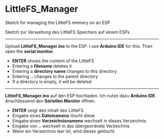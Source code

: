 # LittleFS_Manager

Sketch for managing the LittleFS memory on an ESP

Sketch zur Verwaltung des LittleFS Speichers auf einem ESPs

-----------------------------------

Upload **LittleFS_Manager.ino** to the ESP. I use **Arduino IDE** for this.
Then open the **serial monitor**.
- **ENTER** shows the content of the LittleFS
- Entering a **filename** deletes it
- Entering a **directory name** changes to this directory
- Entering **..** changes to the parent directory
- If a directory is empty, it will be deleted

-----------------------------------

**LittleFS_Manager.ino** auf den ESP hochladen. Ich nutze dazu **Arduino IDE**.
Anschliessend den **Seriellen Monitor** öffnen.
- **ENTER** zeigt den Inhalt des LittleFS
- Eingabe eines **Dateinamens** löscht diese
- Eingabe eines **Verzeichnisnamens** wechselt in dieses Verzeichnis
- Eingabe von **..** wechselt in das übergeordnete Verzeichnis
- Wenn ein Verzeichnis leer ist, wird dieses gelöscht
